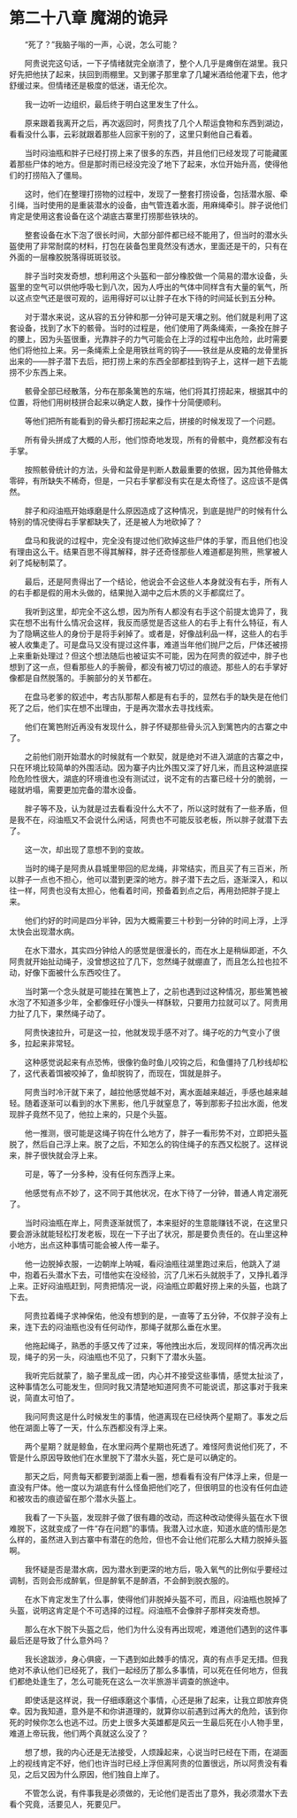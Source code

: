 # 第二十八章 魔湖的诡异


　　“死了？”我脑子嗡的一声，心说，怎么可能？

　　阿贵说完这句话，一下子情绪就完全崩溃了，整个人几乎是瘫倒在湖里。我只好先把他扶了起来，扶回到雨棚里。又到骡子那里拿了几罐米酒给他灌下去，他才舒缓过来。但情绪还是极度的低迷，语无伦次。

　　我一边听一边组织，最后终于明白这里发生了什么。

　　原来跟着我离开之后，再次返回时，阿贵找了几个人帮运食物和东西到湖边，看看没什么事，云彩就跟着那些人回家干别的了，这里只剩他自己看着。

　　当时闷油瓶和胖子已经打捞上来了很多的东西，并且他们已经发现了可能藏匿着那些尸体的地方。但是那时雨已经没完没了地下了起来，水位开始升高，使得他们的打捞陷入了僵局。

　　这时，他们在整理打捞物的过程中，发现了一整套打捞设备，包括潜水服、牵引绳，当时使用的是重装潜水的设备，由气管连着水面，用麻绳牵引。胖子说他们肯定是使用这套设备在这个湖底古寨里打捞那些铁块的。

　　整套设备在水下泡了很长时间，大部分部件都已经不能用了，但当时的潜水头盔使用了非常耐腐的材料，打包在装备包里竟然没有透水，里面还是干的，只有在外面的一层橡胶脱落得斑斑驳驳。

　　胖子当时突发奇想，想利用这个头盔和一部分橡胶做一个简易的潜水设备，头盔里的空气可以供他呼吸七到八次，因为人呼出的气体中同样含有大量的氧气，所以这点空气还是很可观的，运用得好可以让胖子在水下待的时间延长到五分种。

　　对于潜水来说，这从容的五分钟和那一分钟可是天壤之别。他们就是利用了这套设备，找到了水下的骸骨。当时的过程是，他们使用了两条绳索，一条拴在胖子的腰上，因为头盔很重，光靠胖子的力气可能会在上浮的过程中出危险，此时需要他们将他拉上来。另一条绳索上全是用铁丝弯的钩子——铁丝是从皮箱的龙骨里拆出来的——胖子潜下去后，把打捞上来的东西全部都挂到钩子上，这样一趟下去能捞不少东西上来。

　　骸骨全部已经散落，分布在那条篱笆的东端，他们将其打捞起来，根据其中的位置，将他们用树枝拼合起来以确定人数，操作十分简便顺利。

　　等他们把所有能看到的骨头都打捞起来之后，拼接的时候发现了一个问题。

　　所有骨头拼成了大概的人形，他们惊奇地发现，所有的骨骸中，竟然都没有右手掌。

　　按照骸骨统计的方法，头骨和盆骨是判断人数最重要的依据，因为其他骨骼太零碎，有所缺失不稀奇，但是，一只右手掌都没有实在是太奇怪了。这应该不是偶然。

　　胖子和闷油瓶开始琢磨是什么原因造成了这种情况，到底是抛尸的时候有什么特别的情况使得右手掌都缺失了，还是被人为地砍掉了？

　　盘马和我说的过程中，完全没有提过他们砍掉这些尸体的手掌，而且他们也没有理由这么干。结果百思不得其解释，胖子还奇怪那些人难道都是狗熊，熊掌被人剁了炖秘制菜了。

　　最后，还是阿贵得出了一个结论，他说会不会这些人本身就没有右手，所有人的右手都是假的用木头做的，结果抛入湖中之后木质的义手都腐烂了。

　　我听到这里，却完全不这么想，因为所有人都没有右手这个前提太诡异了，我实在想不出有什么情况会这样，我反而感觉是否这些人的右手上有什么特征，有人为了隐瞒这些人的身份于是将手剁掉了。或者是，好像战利品一样，这些人的右手被人收集走了。可是盘马又没有提过这件事，难道当年他们抛尸之后，尸体还被捞上来重新处理过？但这个想法随后也被证实不可能，因为在阿贵的叙述中，胖子也想到了这一点，但看那些人的手腕骨，都没有被刀切过的痕迹。那些人的右手掌好像都是自然脱落的。手腕部分的关节都在。

　　在盘马老爹的叙述中，考古队那帮人都是有右手的，显然右手的缺失是在他们死了之后，他们实在想不出理由，于是再次潜水去寻找线索。

　　他们在篱笆附近再没有发现什么，胖子怀疑那些骨头沉入到篱笆内的古寨之中了。

　　之前他们刚开始潜水的时候就有一个默契，就是绝对不进入湖底的古寨之中，只在环境比较简单的外围活动。因为寨子内比外围又深了好几米，而且这种湖底探险危险性很大，湖底的环境谁也没有测试过，说不定有的古寨已经十分的脆弱，一碰就坍塌，需要更加完备的潜水设备。

　　胖子等不及，认为就是过去看看没什么大不了，所以这时就有了一些矛盾，但是我不在，闷油瓶又不会说什么闲话，阿贵也不可能反驳老板，所以胖子就潜下去了。

　　这一次，却出现了意想不到的变故。

　　当时的绳子是阿贵从县城里带回的尼龙绳，非常结实，而且买了有三百米，所以胖子一点也不担心，他可以潜到更深的地方。胖子潜下去之后，逐渐深入，和以往一样，阿贵也没有太担心，他看着时间，预备着到点之后，再用劲把胖子提上来。

　　他们约好的时间是四分半钟，因为大概需要三十秒到一分钟的时间上浮，上浮太快会出现潜水病。

　　在水下潜水，其实四分钟给人的感觉是很漫长的，而在水上是稍纵即逝，不久阿贵就开始扯动绳子，没曾想这拉了几下，忽然绳子就绷直了，而且怎么拉也拉不动，好像下面被什么东西咬住了。

　　当时第一个念头就是可能挂在篱笆上了，之前也遇到过这种情况，那些篱笆被水泡了不知道多少年，全都像旺仔小馒头一样酥软，只要用力拉就可以了。阿贵用力扯了几下，果然绳子动了。

　　阿贵快速拉升，可是这一拉，他就发现手感不对了。绳子吃的力气变小了很多，拉起来非常轻。

　　这种感觉说起来有点恐怖，很像钓鱼时鱼儿咬钩之后，和鱼僵持了几秒线却松了，这代表着饵被咬掉了，鱼却脱钩了，而现在，饵就是胖子。

　　阿贵当时冷汗就下来了，越拉他感觉越不对，离水面越来越近，手感也越来越轻。随着逐渐可以看到的水下黑影，他几乎就窒息了，等到那影子拉出水面，他发现胖子竟然不见了，他拉上来的，只是个头盔。

　　他一推测，很可能是这绳子钩在什么地方了，胖子一看形势不对，立即把头盔脱了，然后自己浮上来。脱了之后，不知怎么的钩住绳子的东西又松脱了。这样说来，胖子很快就会浮上来。 

　　可是，等了一分多种，没有任何东西浮上来。

　　他感觉有点不妙了，这不同于其他状况，在水下待了一分钟，普通人肯定溺死了。

　　当时闷油瓶在岸上，阿贵逐渐就慌了，本来挺好的生意能赚钱不说，在这里只要会游泳就能轻松打发老板，现在一下子出了状况，那是要负责任的。在山里这种小地方，出点这种事情可能会被人传一辈子。

　　他一边脱掉衣服，一边朝岸上呐喊，看闷油瓶往湖里跑过来后，他跳入了湖中，抱着石头潜水下去，可惜他实在没经验，沉了几米石头就脱手了，又挣扎着浮上来。正好闷油瓶赶到，阿贵把情况一说，闷油瓶立即戴好捞上来的头盔，也跳了下去。

　　阿贵拉着绳子求神保佑，他没有想到的是，一直等了五分钟，不仅胖子没有上来，连下去的闷油瓶也没有任何动作，那绳子就那么垂在水里。

　　他拖起绳子，熟悉的手感又传了过来，等他拽出水后，发现同样的情况再次出现，绳子的另一头，闷油瓶也不见了，只剩下了潜水头盔。

　　我听完后就蒙了，脑子里乱成一团，内心并不接受这些事情，感觉太扯淡了，这种事情怎么可能发生，但同时我又清楚地知道阿贵不可能说谎，那这事对于我来说，简直太可怕了。

　　我问阿贵这是什么时候发生的事情，他道离现在已经快两个星期了。事发之后他在湖面上等了一天，什么东西都没有浮上来。

　　两个星期？就是鲸鱼，在水里闷两个星期也死透了。难怪阿贵说他们死了，不管是什么原因导致他们在水里脱下了潜水头盔，死亡是可以确定的。

　　那天之后，阿贵每天都要到湖面上看一圈，想看看有没有尸体浮上来，但是一直没有尸体。他一度以为湖底有什么怪鱼把他们吃了，但很明显的也没有任何血迹和被攻击的痕迹留在那个潜水头盔上。

　　我看了一下头盔，发现胖子做了很有趣的改动，而这种改动使得头盔在水下很难脱下，这就变成了一件“存在问题”的事情。我潜入过水底，知道水底的情形是怎么样的，虽然进入到古寨中有潜在的危险，但也不会让他们花那么大精力脱掉头盔啊。

　　我怀疑是否是潜水病，因为潜水到更深的地方后，吸入氧气的比例似乎要经过调制，否则会形成醉氧，但是醉氧不是醉酒，不会醉到脱衣服的。

　　在水下肯定发生了什么事，使得他们非脱掉头盔不可，而且，闷油瓶也脱掉了头盔，说明这肯定是个不可选择的过程。闷油瓶不会像胖子那样突发奇想。

　　那么在水下脱下头盔之后，他们为什么没有再出现呢，难道他们遇到的这件事最后还是导致了什么意外吗？

　　我长途跋涉，身心俱疲，一下遇到如此棘手的情况，真的有点手足无措。但我绝对不承认他们已经死了，我们一起经历了那么多事情，可以死在任何地方，但我们都绝处逢生了，怎么可能死在这么一次半旅游半调查的旅途中。

　　即使话是这样说，我一仔细琢磨这个事情，心还是揪了起来，让我立即放弃侥幸。因为我知道，意外是不和你讲道理的，就算你以前遇到过再大的危险，该到你死的时候你怎么也逃不过。历史上很多大英雄都是风云一生最后死在小人物手里，难道上帝玩我，他们两个真就这么没了？

　　想了想，我的内心还是无法接受，人烦躁起来，心说当时已经在下雨，在湖面上的视线肯定不好，他们也许当时已经上浮但离阿贵的位置很远，所以阿贵没有看见，之后又因为什么原因，他们独自上岸了。

　　不管怎么说，有件事我是必须做的，无论他们是否出了意外，我必须潜水下去看个究竟，活要见人，死要见尸。 

